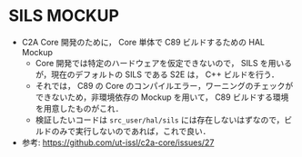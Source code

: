 # SILS MOCKUP
- C2A Core 開発のために， Core 単体で C89 ビルドするための HAL Mockup
  - Core 開発では特定のハードウェアを仮定できないので， SILS を用いるが，現在のデフォルトの SILS である S2E は， C++ ビルドを行う．
  - それでは， C89 の Core のコンパイルエラー，ワーニングのチェックができないため，非環境依存の Mockup を用いて， C89 ビルドする環境を用意したものがこれ．
  - 検証したいコードは `src_user/hal/sils` には存在しないはずなので，ビルドのみで実行しないのであれば，これで良い．
- 参考: https://github.com/ut-issl/c2a-core/issues/27
